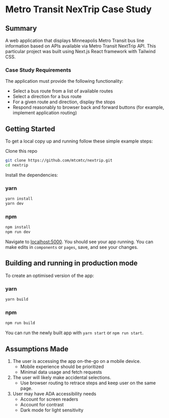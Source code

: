 # Metro Transit NexTrip Case Study


## Summary
A web application that displays Minneapolis Metro Transit bus line information based on APIs available via Metro Transit NextTrip API. This particular project was built using Next.js React framework with Tailwind CSS.

### Case Study Requirements
The application must provide the following functionality:
* Select a bus route from a list of available routes
* Select a direction for a bus route
* For a given route and direction, display the stops
* Respond reasonably to browser back and forward buttons (for example, implement application
routing)

## Getting Started
To get a local copy up and running follow these simple example steps:

Clone this repo
```bash
git clone https://github.com/mtcmtc/nextrip.git
cd nextrip
```

Install the dependencies:

### yarn
```bash
yarn install
yarn dev
```
### npm
```bash
npm install
npm run dev
```

Navigate to [localhost:5000](localhost:5000). You should see your app running. You can make edits in `components` or `pages`, save, and see your changes.


## Building and running in production mode

To create an optimised version of the app:

### yarn
```bash
yarn build
```

### npm
```bash
npm run build
```

You can run the newly built app with `yarn start` or `npm run start`.

## Assumptions Made
1. The user is accessing the app on-the-go on a mobile device.
	* Mobile experience should be prioritized
	* Minimal data usage and fetch requests
2. The user will likely make accidental selections.
	* Use browser routing to retrace steps and keep user on the same page.
3. User may have ADA accessibility needs
	* Account for screen readers
	* Account for contrast
	* Dark mode for light sensitivity

